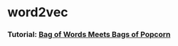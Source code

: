 # word2vec

### Tutorial: [Bag of Words Meets Bags of Popcorn](https://www.kaggle.com/c/word2vec-nlp-tutorial)
